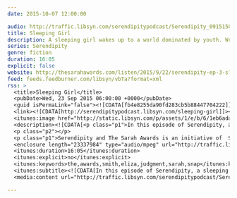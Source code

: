 ```yaml
---
date: 2015-10-07 12:00:00

audio: http://traffic.libsyn.com/serendipitypodcast/Serendipity_09151501.mp3
title: Sleeping Girl
description: A sleeping girl wakes up to a world dominated by youth. Written and produced by Eliza Smith and Mark Ristich.
series: Serendipity
genre: fiction
duration: 16:05
explicit: false
website: http://thesarahawards.com/listen/2015/9/22/serendipity-ep-3-sleeping-girl-by-eliza-smith-and-mark-ristich
feed: feeds.feedburner.com/libsyn/vbTa?format=xml
rss: >
  <title>Sleeping Girl</title>
  <pubDate>Wed, 23 Sep 2015 06:00:00 +0000</pubDate>
  <guid isPermaLink="false"><![CDATA[fb4e8255da90fd283cb5b88447704222]]></guid>
  <link><![CDATA[http://serendipitypodcast.libsyn.com/sleeping-girl]]></link>
  <itunes:image href="http://static.libsyn.com/p/assets/1/e/b/6/1eb6ada39adc1da8/Serendipitylogo.png" />
  <description><![CDATA[<p class="p1">In this episode of Serendipity, a sleeping girl wakes up to a world dominated by youth, and Martin tries to stitch together his memories of Ann while imagining their future. Featuring the piece "Sleeping Girl" which was written and produced by Eliza Smith and Mark Ristich of NPR's Snap Judgment. Learn more about the show at <a href="snapjudgment.org">snapjudgment.org </a> "Sleeping Girl"  was voiced by Katie Mingle and Eliza Smith. Leon Morimoto composed the score.</p>
  <p class="p2"></p>
  <p class="p1">Serendipity and The Sarah Awards is an initiative of  Sarah Lawrence College.  "Sleeping Girl" was inspired by The Sarah Awards' <a href="http://thesarahawards.com/very-very-short-short-stories-contest/">Very, Very, Short, Short Stories Contest</a>. You can make stories, too.  Find out how by going to <a href="thesarahawards.com">thesarahawards.com</a>. There, you can learn more about Serendipity, The Sarah Awards, and how to join the audio fiction revolution.</p>]]></description>
  <enclosure length="23337984" type="audio/mpeg" url="http://traffic.libsyn.com/serendipitypodcast/Serendipity_09151501.mp3" />
  <itunes:duration>16:05</itunes:duration>
  <itunes:explicit>no</itunes:explicit>
  <itunes:keywords>the,awards,smith,eliza,judgment,sarah,snap</itunes:keywords>
  <itunes:subtitle><![CDATA[In this episode of Serendipity, a sleeping girl wakes up to a world dominated by youth, and Martin tries to stitch together his memories of Ann while imagining their future. Featuring the piece "Sleeping Girl" which was written and produced by Eliza...]]></itunes:subtitle>
  <media:content url="http://traffic.libsyn.com/serendipitypodcast/Serendipity_09151501.mp3" fileSize="23337984" type="audio/mpeg" />

---
```

